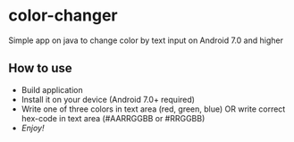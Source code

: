 # color-changer
Simple app on java to change color by text input on Android 7.0 and higher

## How to use
* Build application
* Install it on your device (Android 7.0+ required)
* Write one of three colors in text area (red, green, blue)
      OR
    write correct hex-code in text area (#AARRGGBB or #RRGGBB)
* *Enjoy!*
